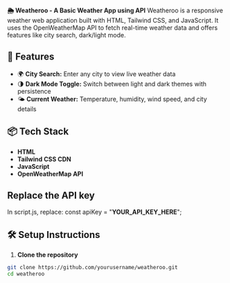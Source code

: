 **🌦️ Weatheroo - A Basic Weather App using API**
Weatheroo is a responsive weather web application built with HTML, Tailwind CSS, and JavaScript. 
It uses the OpenWeatherMap API to fetch real-time weather data and offers features like city search, dark/light mode.


## 🔧 Features

- 🌍 **City Search:** Enter any city to view live weather data  
- 🌗 **Dark Mode Toggle:** Switch between light and dark themes with persistence   
- 🌤️ **Current Weather:** Temperature, humidity, wind speed, and city details  


## 📦 Tech Stack

- **HTML**
- **Tailwind CSS CDN**
- **JavaScript**
- **OpenWeatherMap API**

## Replace the API key

In script.js, replace:
const apiKey = "**YOUR_API_KEY_HERE**";


## 🛠️ Setup Instructions

1. **Clone the repository**

```bash
git clone https://github.com/yourusername/weatheroo.git
cd weatheroo
```

